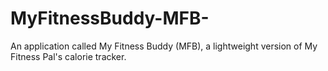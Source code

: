# MyFitnessBuddy-MFB-
An application called My Fitness Buddy (MFB), a lightweight version of My Fitness Pal's calorie tracker.
